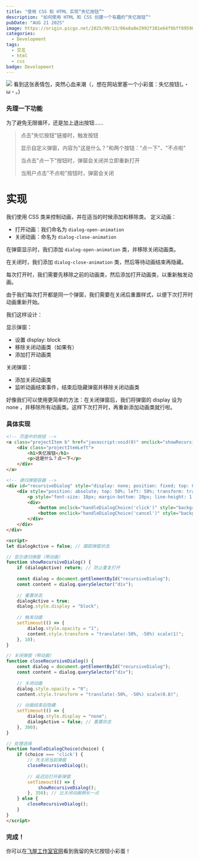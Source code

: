 ```yaml
---
title: "使用 CSS 和 HTML 实现“失忆按钮”"
description: "如何使用 HTML 和 CSS 创建一个有趣的“失忆按钮”"
pubDate: "AUG 21 2025"
image: https://origin.picgo.net/2025/09/13/06e8a8e2992f301e64f9bff89590f84b3a12bbe4819593c6.png
categories:
  - Development
tags:
  - 交互
  - html
  - css
badge: Development
---
```


![](https://origin.picgo.net/2025/09/13/OIP-C9eb0409f200afb92.webp)
看到这张表情包，突然心血来潮（，想在网站里塞一个小彩蛋：失忆按钮(。・ω・。)

### 先理一下功能
为了避免无限循环，还是加上退出按钮……
> 点击"失忆按钮"链接时，触发按钮
> 
> 显示自定义弹窗，内容为"这是什么？"和两个按钮："点一下"、"不点啦"
>
> 当点击"点一下"按钮时，弹窗会关闭并立即重新打开
>
> 当用户点击"不点啦"按钮时，弹窗会关闭

# 实现
我们使用 CSS 类来控制动画，并在适当的时候添加和移除类。
 定义动画：
   - 打开动画：我们命名为 `dialog-open-animation`
   - 关闭动画：命名为 `dialog-close-animation`

 在弹窗显示时，我们添加 `dialog-open-animation` 类，并移除关闭动画类。
 
 在关闭时，我们添加 `dialog-close-animation` 类，然后等待动画结束再隐藏。
 
 每次打开时，我们需要先移除之前的动画类，然后添加打开动画类，以重新触发动画。
 
 由于我们每次打开都是同一个弹窗，我们需要在关闭后重置样式，以便下次打开时动画重新开始。

 我们这样设计：
 
 显示弹窗：
   - 设置 display: block
   - 移除关闭动画类（如果有）
   - 添加打开动画类

 关闭弹窗：
   - 添加关闭动画类
   - 监听动画结束事件，结束后隐藏弹窗并移除关闭动画类

好像我们可以使用更简单的方法：在关闭弹窗后，我们将弹窗的 display 设为 none ，并移除所有动画类。这样下次打开时，再重新添加动画类就行啦。

### 具体实现
```html
<!-- 页面中的按钮 -->
<a class="projectItem b" href="javascript:void(0)" onclick="showRecursiveDialog()">
    <div class="projectItemLeft">
        <h1>失忆按钮</h1>
        <p>这是什么？点一下</p>
    </div>
</a>

<!-- 递归弹窗容器 -->
<div id="recursiveDialog" style="display: none; position: fixed; top: 0; left: 0; width: 100%; height: 100%; background: rgba(0,0,0,0.5); z-index: 1000; opacity: 0; transition: opacity 0.3s ease;">
    <div style="position: absolute; top: 50%; left: 50%; transform: translate(-50%, -50%) scale(0.8); background: white; padding: 25px; border-radius: 10px; box-shadow: 0 5px 15px rgba(0,0,0,0.3); text-align: center; max-width: 80%; transition: transform 0.3s ease, opacity 0.3s ease;">
        <p style="font-size: 18px; margin-bottom: 20px; line-height: 1.5; color: #000;">这是什么？</p>
        <div>
            <button onclick="handleDialogChoice('click')" style="background: #4CAF50; color: white; border: none; padding: 10px 20px; border-radius: 5px; cursor: pointer; margin-right: 10px; font-size: 16px; transition: all 0.2s ease;">点一下</button>
            <button onclick="handleDialogChoice('cancel')" style="background: #f44336; color: white; border: none; padding: 10px 20px; border-radius: 5px; cursor: pointer; font-size: 16px; transition: all 0.2s ease;">不点啦</button>
        </div>
    </div>
</div>

<script>
let dialogActive = false; // 跟踪弹窗状态

// 显示递归弹窗（带动画）
function showRecursiveDialog() {
    if (dialogActive) return; // 防止重复打开
    
    const dialog = document.getElementById("recursiveDialog");
    const content = dialog.querySelector("div");
    
    // 重置状态
    dialogActive = true;
    dialog.style.display = "block";
    
    // 触发动画
    setTimeout(() => {
        dialog.style.opacity = "1";
        content.style.transform = "translate(-50%, -50%) scale(1)";
    }, 10);
}

// 关闭弹窗（带动画）
function closeRecursiveDialog() {
    const dialog = document.getElementById("recursiveDialog");
    const content = dialog.querySelector("div");
    
    // 关闭动画
    dialog.style.opacity = "0";
    content.style.transform = "translate(-50%, -50%) scale(0.8)";
    
    // 动画结束后隐藏
    setTimeout(() => {
        dialog.style.display = "none";
        dialogActive = false; // 重置状态
    }, 300);
}

// 处理选择
function handleDialogChoice(choice) {
    if (choice === 'click') {
        // 先关闭当前弹窗
        closeRecursiveDialog();
        
        // 延迟后打开新弹窗
        setTimeout(() => {
            showRecursiveDialog();
        }, 350); // 比关闭动画稍长一点
    } else {
        closeRecursiveDialog();
    }
}
</script>
```
### 完成！
你可以在[飞屋工作室官网](https://shg.fanzhuo.xyz/)看到我留的失忆按钮小彩蛋！